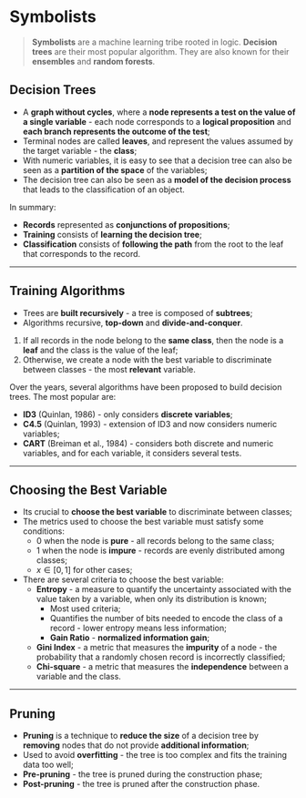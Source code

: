 # Symbolists

> **Symbolists** are a machine learning tribe rooted in logic. **Decision trees** are their most popular algorithm. They are also known for their **ensembles** and **random forests**.

## Decision Trees

* A **graph without cycles**, where a **node represents a test on the value of a single variable** - each node corresponds to a **logical proposition** and **each branch represents the outcome of the test**;
* Terminal nodes are called **leaves**, and represent the values assumed by the target variable - the **class**;
* With numeric variables, it is easy to see that a decision tree can also be seen as a **partition of the space** of the variables;
* The decision tree can also be seen as a **model of the decision process** that leads to the classification of an object.

In summary:

* **Records** represented as **conjunctions of propositions**;
* **Training** consists of **learning the decision tree**;
* **Classification** consists of **following the path** from the root to the leaf that corresponds to the record.

---

## Training Algorithms

* Trees are **built recursively** - a tree is composed of **subtrees**;
* Algorithms recursive, **top-down** and **divide-and-conquer**.

1. If all records in the node belong to the **same class**, then the node is a **leaf** and the class is the value of the leaf;
2. Otherwise, we create a node with the best variable to discriminate between classes - the most **relevant** variable.

Over the years, several algorithms have been proposed to build decision trees. The most popular are:

* **ID3** (Quinlan, 1986) - only considers **discrete variables**;
* **C4.5** (Quinlan, 1993) - extension of ID3 and now considers numeric variables;
* **CART** (Breiman et al., 1984) - considers both discrete and numeric variables, and for each variable, it considers several tests.

---

## Choosing the Best Variable

* Its crucial to **choose the best variable** to discriminate between classes;
* The metrics used to choose the best variable must satisfy some conditions:
  * $0$ when the node is **pure** - all records belong to the same class;
  * $1$ when the node is **impure** - records are evenly distributed among classes;
  * $x \in [0, 1]$ for other cases;
* There are several criteria to choose the best variable:
  * **Entropy** - a measure to quantify the uncertainty associated with the value taken by a variable, when only its distribution is known;
    * Most used criteria;
    * Quantifies the number of bits needed to encode the class of a record - lower entropy means less information;
    * **Gain Ratio** - **normalized information gain**;
  * **Gini Index** - a metric that measures the **impurity** of a node - the probability that a randomly chosen record is incorrectly classified;
  * **Chi-square** - a metric that measures the **independence** between a variable and the class.


---

## Pruning

* **Pruning** is a technique to **reduce the size** of a decision tree by **removing** nodes that do not provide **additional information**;
* Used to avoid **overfitting** - the tree is too complex and fits the training data too well;
* **Pre-pruning** - the tree is pruned during the construction phase;
* **Post-pruning** - the tree is pruned after the construction phase.